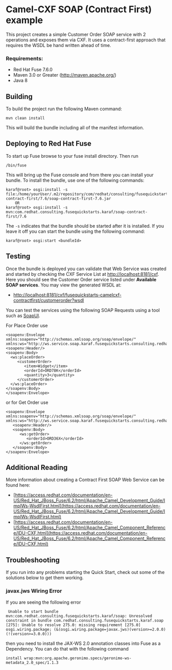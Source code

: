 Camel-CXF SOAP (Contract First) example
====================================
This project creates a simple Customer Order SOAP service with 2 operations and exposes them via CXF. It uses a contract-first approach that requires the WSDL be hand written ahead of time.
 
### Requirements:
 * Red Hat Fuse 7.6.0 
 * Maven 3.0 or Greater (http://maven.apache.org/)
 * Java 8
 
Building
-----------------------
To build the project run the following Maven command: 
 
	mvn clean install
 
This will build the bundle including all of the manifest information. 

Deploying to Red Hat Fuse
-----------------------
To start up Fuse browse to your fuse install directory. Then run
     
	/bin/fuse

This will bring up the Fuse console and from there you can install your bundle. To install the bundle, use one of the following commands:
 
	karaf@root> osgi:install -s file:/home/yourUser/.m2/repository/com/redhat/consulting/fusequickstarts/karaf/soap-contract-first/7.6/soap-contract-first-7.6.jar
        OR
	karaf@root> osgi:install -s mvn:com.redhat.consulting.fusequickstarts.karaf/soap-contract-first/7.6
 
The `-s` indicates that the bundle should be started after it is installed. If you leave it off you can start the bundle using the following command:
    
	karaf@root> osgi:start <bundleId>

Testing
-----------------------
Once the bundle is deployed you can validate that Web Service was created and started by checking the CXF Service List at [http://localhost:8181/cxf](http://localhost:8181/cxf). Here you should see the Customer Order service listed under **Available SOAP services**. You may view the generated WSDL at:

- [http://localhost:8181/cxf/fusequickstarts-camelcxf-contractfirst/customerorder?wsdl](http://localhost:8181/cxf/fusequickstarts-camelcxf-contractfirst/customerorder?wsdl)

You can test the services using the following SOAP Requests using a tool such as [SoapUI](http://www.soapui.org/).

For Place Order use 

	<soapenv:Envelope xmlns:soapenv="http://schemas.xmlsoap.org/soap/envelope/" xmlns:ws="http://ws.service.soap.karaf.fusequickstarts.consulting.redhat.com/">
	<soapenv:Header/>
	<soapenv:Body>
	  <ws:placeOrder>
	     <customerOrder>
	        <item>Widget</item>
	        <orderId>ORD78K</orderId>
	        <quantity>3</quantity>
	     </customerOrder>
	  </ws:placeOrder>
	</soapenv:Body>
	</soapenv:Envelope>

or for Get Order use

	<soapenv:Envelope xmlns:soapenv="http://schemas.xmlsoap.org/soap/envelope/" xmlns:ws="http://ws.service.soap.karaf.fusequickstarts.consulting.redhat.com/">
	   <soapenv:Header/>
	   <soapenv:Body>
	      <ws:getOrder>
	         <orderId>ORD36X</orderId>
	      </ws:getOrder>
	   </soapenv:Body>
	</soapenv:Envelope>

Additional Reading
-----------------------
More information about creating a Contract First SOAP Web Service can be found here:

- [https://access.redhat.com/documentation/en-US/Red_Hat_JBoss_Fuse/6.2/html/Apache_Camel_Development_Guide/ImplWs-WsdlFirst.html](https://access.redhat.com/documentation/en-US/Red_Hat_JBoss_Fuse/6.2/html/Apache_Camel_Development_Guide/ImplWs-WsdlFirst.html)
- [https://access.redhat.com/documentation/en-US/Red_Hat_JBoss_Fuse/6.2/html/Apache_Camel_Component_Reference/IDU-CXF.html](https://access.redhat.com/documentation/en-US/Red_Hat_JBoss_Fuse/6.2/html/Apache_Camel_Component_Reference/IDU-CXF.html)

Troubleshooting
-----------------------
If you run into any problems starting the Quick Start, check out some of the solutions below to get them working.

### javax.jws Wiring Error
If you are seeing the following error

	 Unable to start bundle mvn:com.redhat.consulting.fusequickstarts.karaf/soap: Unresolved constraint in bundle com.redhat.consulting.fusequickstarts.karaf.soap [275]: Unable to resolve 275.0: missing requirement [275.0] osgi.wiring.package; (&(osgi.wiring.package=javax.jws)(version>=2.0.0)(!(version>=3.0.0)))

then you need to install the JAX-WS 2.0 annotation classes into Fuse as a Dependency. You can do that with the following command

	install wrap:mvn:org.apache.geronimo.specs/geronimo-ws-metadata_2.0_spec/1.1.3
